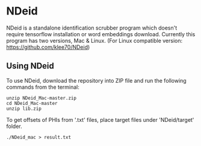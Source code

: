 # NDeid

NDeid is a standalone identification scrubber program which doesn't require tensorflow installation or word embeddings download. Currently this program has two versions, Mac & Linux.
(For Linux compatible version: https://github.com/klee70/NDeid)


## Using NDeid

To use NDeid, download the repository into ZIP file and run the following commands from the terminal: 
```
unzip NDeid_Mac-master.zip
cd NDeid_Mac-master
unzip lib.zip
```

To get offsets of PHIs from '.txt' files, place target files under 'NDeid/target' folder.

```
./NDeid_mac > result.txt
```
